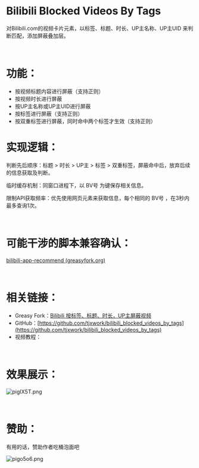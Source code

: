 # Bilibili Blocked Videos By Tags

对Bilibili.com的视频卡片元素，以标签、标题、时长、UP主名称、UP主UID 来判断匹配，添加屏蔽叠加层。

‍

# 功能：

* 按视频标题内容进行屏蔽（支持正则）
* 按视频时长进行屏蔽
* 按UP主名称或UP主UID进行屏蔽
* 按标签进行屏蔽（支持正则）
* 按双重标签进行屏蔽，同时命中两个标签才生效（支持正则）

  


# 实现逻辑：

判断先后顺序：标题 > 时长 > UP主 > 标签 > 双重标签，屏蔽命中后，放弃后续的信息获取及判断。

临时缓存机制：同窗口进程下，以 BV号 为键保存相关信息。

限制API获取频率：优先使用网页元素来获取信息，每个相同的 BV号 ，在3秒内最多查询1次。

‍  

# 可能干涉的脚本兼容确认：

[bilibili-app-recommend (greasyfork.org)](https://greasyfork.org/zh-CN/scripts/443530-bilibili-app-recommend)

‍

# 相关链接：
* Greasy Fork：[Bilibili 按标签、标题、时长，UP主屏蔽视频](https://greasyfork.org/zh-CN/scripts/481629-bilibili-%E6%8C%89%E6%A0%87%E7%AD%BE-%E6%A0%87%E9%A2%98-%E6%97%B6%E9%95%BF-up%E4%B8%BB%E5%B1%8F%E8%94%BD%E8%A7%86%E9%A2%91)
* GitHub：[https://github.com/tjxwork/bilibili_blocked_videos_by_tags](https://github.com/tjxwork/bilibili_blocked_videos_by_tags)
* 视频教程：

‍

# 效果展示：

​![pigIX5T.png](https://z1.ax1x.com/2023/12/07/pigIX5T.png)​

‍

# 赞助：
有用的话，赞助作者吃桶泡面吧

​![pigo5o6.png](https://z1.ax1x.com/2023/12/08/pigo5o6.png)

